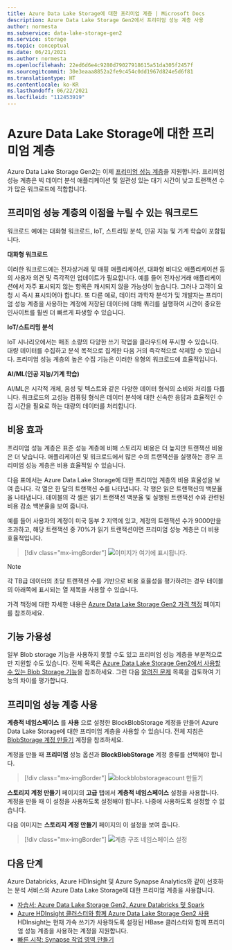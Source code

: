 ```yaml
---
title: Azure Data Lake Storage에 대한 프리미엄 계층 | Microsoft Docs
description: Azure Data Lake Storage Gen2에서 프리미엄 성능 계층 사용
author: normesta
ms.subservice: data-lake-storage-gen2
ms.service: storage
ms.topic: conceptual
ms.date: 06/21/2021
ms.author: normesta
ms.openlocfilehash: 22ed6d6e4c9280d79027918615a51da305f2457f
ms.sourcegitcommit: 30e3eaaa8852a2fe9c454c0dd1967d824e5d6f81
ms.translationtype: HT
ms.contentlocale: ko-KR
ms.lasthandoff: 06/22/2021
ms.locfileid: "112453919"
---
```

# <a name="premium-tier-for-azure-data-lake-storage"></a>Azure Data Lake Storage에 대한 프리미엄 계층

Azure Data Lake Storage Gen2는 이제 [프리미엄 성능 계층](storage-blob-performance-tiers.md#premium-performance)을 지원합니다. 프리미엄 성능 계층은 빅 데이터 분석 애플리케이션 및 일관성 있는 대기 시간이 낮고 트랜잭션 수가 많은 워크로드에 적합합니다.

## <a name="workloads-that-can-benefit-from-the-premium-performance-tier"></a>프리미엄 성능 계층의 이점을 누릴 수 있는 워크로드

워크로드 예에는 대화형 워크로드, IoT, 스트리밍 분석, 인공 지능 및 기계 학습이 포함됩니다. 

**대화형 워크로드** 

이러한 워크로드에는 전자상거래 및 매핑 애플리케이션, 대화형 비디오 애플리케이션 등의 사용자 의견 및 즉각적인 업데이트가 필요합니다. 예를 들어 전자상거래 애플리케이션에서 자주 표시되지 않는 항목은 캐시되지 않을 가능성이 높습니다. 그러나 고객이 요청 시 즉시 표시되어야 합니다. 또 다른 예로, 데이터 과학자 분석가 및 개발자는 프리미엄 성능 계층을 사용하는 계정에 저장된 데이터에 대해 쿼리를 실행하여 시간이 중요한 인사이트를 훨씬 더 빠르게 파생할 수 있습니다. 

**IoT/스트리밍 분석** 

IoT 시나리오에서는 매초 소량의 다양한 쓰기 작업을 클라우드에 푸시할 수 있습니다. 대량 데이터를 수집하고 분석 목적으로 집계한 다음 거의 즉각적으로 삭제할 수 있습니다. 프리미엄 성능 계층의 높은 수집 기능은 이러한 유형의 워크로드에 효율적입니다. 

**AI/ML(인공 지능/기계 학습)** 

AI/ML은 시각적 개체, 음성 및 텍스트와 같은 다양한 데이터 형식의 소비와 처리를 다룹니다. 워크로드의 고성능 컴퓨팅 형식은 데이터 분석에 대한 신속한 응답과 효율적인 수집 시간을 필요로 하는 대량의 데이터를 처리합니다. 

## <a name="cost-effectiveness"></a>비용 효과

프리미엄 성능 계층은 표준 성능 계층에 비해 스토리지 비용은 더 높지만 트랜잭션 비용은 더 낮습니다. 애플리케이션 및 워크로드에서 많은 수의 트랜잭션을 실행하는 경우 프리미엄 성능 계층은 비용 효율적일 수 있습니다.

다음 표에서는 Azure Data Lake Storage에 대한 프리미엄 계층의 비용 효율성을 보여 줍니다. 각 열은 한 달의 트랜잭션 수를 나타냅니다.  각 행은 읽은 트랜잭션의 백분율을 나타냅니다. 테이블의 각 셀은 읽기 트랜잭션 백분율 및 실행된 트랜잭션 수와 관련된 비용 감소 백분율을 보여 줍니다. 

예를 들어 사용자의 계정이 미국 동부 2 지역에 있고, 계정의 트랜잭션 수가 9000만을 초과하고, 해당 트랜잭션 중 70%가 읽기 트랜잭션이면 프리미엄 성능 계층은 더 비용 효율적입니다.

> [!div class="mx-imgBorder"]
> ![이미지가 여기에 표시됩니다.](./media/premium-tier-for-data-lake-storage/premium-performance-data-lake-storage-cost-analysis-table.png)

> [!NOTE] 
> 각 TB급 데이터의 초당 트랜잭션 수를 기반으로 비용 효율성을 평가하려는 경우 테이블의 아래쪽에 표시되는 열 제목을 사용할 수 있습니다.

가격 책정에 대한 자세한 내용은 [Azure Data Lake Storage Gen2 가격 책정](https://azure.microsoft.com/pricing/details/storage/data-lake/) 페이지를 참조하세요.

## <a name="feature-availability"></a>기능 가용성 

일부 Blob storage 기능을 사용하지 못할 수도 있고 프리미엄 성능 계층을 부분적으로만 지원할 수도 있습니다. 전체 목록은 [Azure Data Lake Storage Gen2에서 사용할 수 있는 Blob Storage 기능](data-lake-storage-supported-blob-storage-features.md)을 참조하세요. 그런 다음 [알려진 문제](data-lake-storage-known-issues.md) 목록을 검토하여 기능의 차이를 평가합니다.

## <a name="enabling-the-premium-performance-tier"></a>프리미엄 성능 계층 사용 

**계층적 네임스페이스** 를 **사용** 으로 설정한 BlockBlobStorage 계정을 만들어 Azure Data Lake Storage에 대한 프리미엄 계층을 사용할 수 있습니다. 전체 지침은 [BlobStorage 계정 만들기](../common/storage-account-create.md) 계정을 참조하세요.

계정을 만들 때 **프리미엄** 성능 옵션과 **BlockBlobStorage** 계정 종류를 선택해야 합니다.

> [!div class="mx-imgBorder"]
> ![blockblobstorageacount 만들기](./media/premium-tier-for-data-lake-storage/create-block-blob-storage-account.png)

**스토리지 계정 만들기** 페이지의 **고급** 탭에서 **계층적 네임스페이스** 설정을 사용합니다. 계정을 만들 때 이 설정을 사용하도록 설정해야 합니다. 나중에 사용하도록 설정할 수 없습니다.

다음 이미지는 **스토리지 계정 만들기** 페이지의 이 설정을 보여 줍니다.

> [!div class="mx-imgBorder"]
> ![계층 구조 네임스페이스 설정](./media/create-data-lake-storage-account/hierarchical-namespace-feature.png)

## <a name="next-steps"></a>다음 단계

Azure Databricks, Azure HDInsight 및 Azure Synapse Analytics와 같이 선호하는 분석 서비스와 Azure Data Lake Storage에 대한 프리미엄 계층을 사용합니다. 

- [자습서: Azure Data Lake Storage Gen2, Azure Databricks 및 Spark](data-lake-storage-use-databricks-spark.md) 
- [Azure HDInsight 클러스터와 함께 Azure Data Lake Storage Gen2 사용](../../hdinsight/hdinsight-hadoop-use-data-lake-storage-gen2.md) HDInsight는 현재 가속 쓰기가 사용하도록 설정된 HBase 클러스터와 함께 프리미엄 성능 계층을 사용하는 계정을 지원합니다.
- [빠른 시작: Synapse 작업 영역 만들기](../../synapse-analytics/quickstart-create-workspace.md)